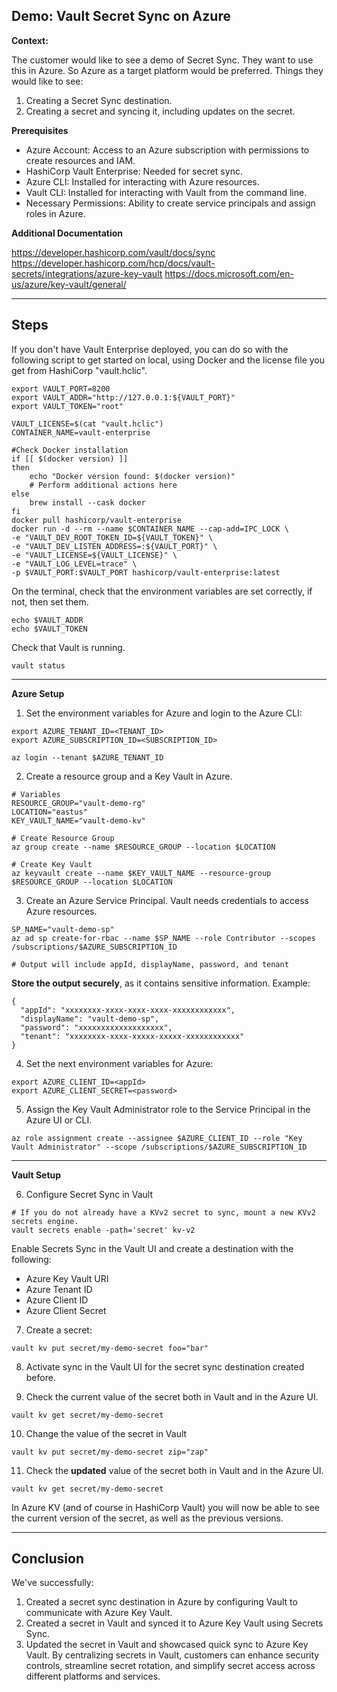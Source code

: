 ## Demo: Vault Secret Sync on Azure

**Context:**

The customer would like to see a demo of Secret Sync. They want to use this in Azure. So Azure as a target platform would be preferred. Things they would like to see:

1. Creating a Secret Sync destination.
2. Creating a secret and syncing it, including updates on the secret.

**Prerequisites**
- Azure Account: Access to an Azure subscription with permissions to create resources and IAM.
- HashiCorp Vault Enterprise: Needed for secret sync.
- Azure CLI: Installed for interacting with Azure resources.
- Vault CLI: Installed for interacting with Vault from the command line.
- Necessary Permissions: Ability to create service principals and assign roles in Azure.

**Additional Documentation**

https://developer.hashicorp.com/vault/docs/sync
https://developer.hashicorp.com/hcp/docs/vault-secrets/integrations/azure-key-vault
https://docs.microsoft.com/en-us/azure/key-vault/general/

---
## Steps

If you don't have Vault Enterprise deployed, you can do so with the following script to get started on local, using Docker and the license file you get from HashiCorp "vault.hclic".
```
export VAULT_PORT=8200
export VAULT_ADDR="http://127.0.0.1:${VAULT_PORT}"
export VAULT_TOKEN="root"

VAULT_LICENSE=$(cat "vault.hclic")
CONTAINER_NAME=vault-enterprise

#Check Docker installation
if [[ $(docker version) ]]
then
    echo "Docker version found: $(docker version)"
    # Perform additional actions here
else
    brew install --cask docker
fi
docker pull hashicorp/vault-enterprise
docker run -d --rm --name $CONTAINER_NAME --cap-add=IPC_LOCK \
-e "VAULT_DEV_ROOT_TOKEN_ID=${VAULT_TOKEN}" \
-e "VAULT_DEV_LISTEN_ADDRESS=:${VAULT_PORT}" \
-e "VAULT_LICENSE=${VAULT_LICENSE}" \
-e "VAULT_LOG_LEVEL=trace" \
-p $VAULT_PORT:$VAULT_PORT hashicorp/vault-enterprise:latest
```
On the terminal, check that the environment variables are set correctly, if not, then set them.
```
echo $VAULT_ADDR
echo $VAULT_TOKEN
```

Check that Vault is running.
```
vault status
```

---
**Azure Setup**

1. Set the environment variables for Azure and login to the Azure CLI:  
```
export AZURE_TENANT_ID=<TENANT_ID>
export AZURE_SUBSCRIPTION_ID=<SUBSCRIPTION_ID>

az login --tenant $AZURE_TENANT_ID
```
2. Create a resource group and a Key Vault in Azure.
```
# Variables
RESOURCE_GROUP="vault-demo-rg"
LOCATION="eastus"
KEY_VAULT_NAME="vault-demo-kv"

# Create Resource Group
az group create --name $RESOURCE_GROUP --location $LOCATION

# Create Key Vault
az keyvault create --name $KEY_VAULT_NAME --resource-group $RESOURCE_GROUP --location $LOCATION
```

3. Create an Azure Service Principal. Vault needs credentials to access Azure resources.
```
SP_NAME="vault-demo-sp"
az ad sp create-for-rbac --name $SP_NAME --role Contributor --scopes /subscriptions/$AZURE_SUBSCRIPTION_ID

# Output will include appId, displayName, password, and tenant
```
**Store the output securely**, as it contains sensitive information. Example:  
```
{
  "appId": "xxxxxxxx-xxxx-xxxx-xxxx-xxxxxxxxxxxx",
  "displayName": "vault-demo-sp",
  "password": "xxxxxxxxxxxxxxxxxxx",
  "tenant": "xxxxxxxx-xxxx-xxxxx-xxxxx-xxxxxxxxxxxx"
}
```

4. Set the next environment variables for Azure:  
```
export AZURE_CLIENT_ID=<appId>
export AZURE_CLIENT_SECRET=<password>
```

5. Assign the Key Vault Administrator role to the Service Principal in the Azure UI or CLI.
```
az role assignment create --assignee $AZURE_CLIENT_ID --role "Key Vault Administrator" --scope /subscriptions/$AZURE_SUBSCRIPTION_ID
```

---    
**Vault Setup**

6. Configure Secret Sync in Vault
```
# If you do not already have a KVv2 secret to sync, mount a new KVv2 secrets engine.
vault secrets enable -path='secret' kv-v2
```
Enable Secrets Sync in the Vault UI and create a destination with the following:
- Azure Key Vault URI
- Azure Tenant ID
- Azure Client ID
- Azure Client Secret

7. Create a secret:  
```
vault kv put secret/my-demo-secret foo="bar"
```
8. Activate sync in the Vault UI for the secret sync destination created before.

9. Check the current value of the secret both in Vault and in the Azure UI.
```
vault kv get secret/my-demo-secret
```
10. Change the value of the secret in Vault
```
vault kv put secret/my-demo-secret zip="zap"
```
11. Check the **updated** value of the secret both in Vault and in the Azure UI.
```
vault kv get secret/my-demo-secret
```

In Azure KV (and of course in HashiCorp Vault) you will now be able to see the current version of the secret, as well as the previous versions.

---
## Conclusion
We've successfully:
1. Created a secret sync destination in Azure by configuring Vault to communicate with Azure Key Vault.
2. Created a secret in Vault and synced it to Azure Key Vault using Secrets Sync.
3. Updated the secret in Vault and showcased quick sync to Azure Key Vault.
By centralizing secrets in Vault, customers can enhance security controls, streamline secret rotation, and simplify secret access across different platforms and services.
